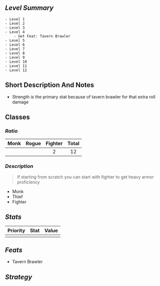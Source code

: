
## *Level Summary*

```dirtree
- Level 1
- Level 2
- Level 3
- Level 4
	- Get Feat: Tavern Brawler
- Level 5
- Level 6
- Level 7
- Level 8
- Level 9
- Level 10
- Level 11
- Level 12

```

## Short Description And Notes

- Strength is the primary stat because of tavern brawler for that extra roll damage

## Classes

### *Ratio*

|Monk|Rogue|Fighter|Total|
|:---:|:---:|:---:|:---:|
|||2|12|

### *Description*

> If starting from scratch you can start with fighter to get heavy armor proficiency

- Monk
- Thief
- Fighter

## *Stats*

|Priority|Stat|Value|
|---|---|---|
||||


## *Feats*

- Tavern Brawler




## *Strategy*